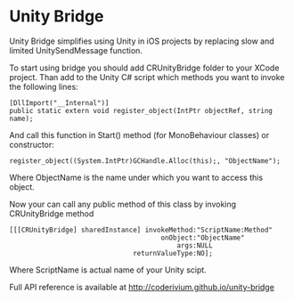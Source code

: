 Unity Bridge
============

Unity Bridge simplifies using Unity in iOS projects by replacing slow and limited UnitySendMessage function.

To start using bridge you should add CRUnityBridge folder to your XCode project. 
Than add to the Unity C# script which methods you want to invoke the following lines:

    [DllImport("__Internal")]
    public static extern void register_object(IntPtr objectRef, string name);
    
And call this function in Start() method (for MonoBehaviour classes) or constructor:

    register_object((System.IntPtr)GCHandle.Alloc(this);, "ObjectName");
    
Where ObjectName is the name under which you want to access this object.


Now your can call any public method of this class by invoking CRUnityBridge method


    [[[CRUnityBridge] sharedInstance] invokeMethod:"ScriptName:Method" 
                                          onObject:"ObjectName"
                                              args:NULL
                                   returnValueType:NO];
                                   
Where ScriptName is actual name of your Unity scipt.

Full API reference is available at http://coderivium.github.io/unity-bridge
